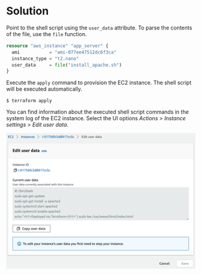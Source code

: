 # Solution

Point to the shell script using the `user_data` attribute. To parse the contents of the file, use the `file` function.

```terraform
resource "aws_instance" "app_server" {
  ami           = "ami-077ee47512dc6f3ca"
  instance_type = "t2.nano"
  user_data     = file("install_apache.sh")
}
```

Execute the `apply` command to provision the EC2 instance. The shell script will be executed automatically.

```
$ terraform apply
```

You can find information about the executed shell script commands in the system log of the EC2 instance. Select the UI options _Actions > Instance settings > Edit user data_.

![AWS user_data](./imgs/aws-user-data.png)